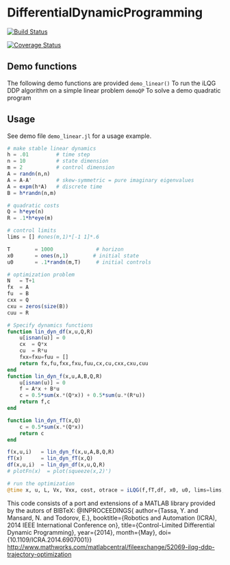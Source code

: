 # DifferentialDynamicProgramming

[![Build Status](https://travis-ci.org/baggepinnen/DifferentialDynamicProgramming.jl.svg?branch=master)](https://travis-ci.org/baggepinnen/DifferentialDynamicProgramming.jl)

[![Coverage Status](https://coveralls.io/repos/github/baggepinnen/DifferentialDynamicProgramming.jl/badge.png?branch=master)](https://coveralls.io/github/baggepinnen/DifferentialDynamicProgramming.jl?branch=master)

## Demo functions
The following demo functions are provided
`demo_linear()` To run the iLQG DDP algorithm on a simple linear problem
`demoQP` To solve a demo quadratic program

## Usage
See demo file `demo_linear.jl` for a usage example.

```julia
# make stable linear dynamics
h = .01         # time step
n = 10          # state dimension
m = 2           # control dimension
A = randn(n,n)
A = A-A'        # skew-symmetric = pure imaginary eigenvalues
A = expm(h*A)   # discrete time
B = h*randn(n,m)

# quadratic costs
Q = h*eye(n)
R = .1*h*eye(m)

# control limits
lims = [] #ones(m,1)*[-1 1]*.6

T        = 1000              # horizon
x0       = ones(n,1)        # initial state
u0       = .1*randn(m,T)     # initial controls

# optimization problem
N   = T+1
fx  = A
fu  = B
cxx = Q
cxu = zeros(size(B))
cuu = R

# Specify dynamics functions
function lin_dyn_df(x,u,Q,R)
    u[isnan(u)] = 0
    cx  = Q*x
    cu  = R*u
    fxx=fxu=fuu = []
    return fx,fu,fxx,fxu,fuu,cx,cu,cxx,cxu,cuu
end
function lin_dyn_f(x,u,A,B,Q,R)
    u[isnan(u)] = 0
    f = A*x + B*u
    c = 0.5*sum(x.*(Q*x)) + 0.5*sum(u.*(R*u))
    return f,c
end

function lin_dyn_fT(x,Q)
    c = 0.5*sum(x.*(Q*x))
    return c
end

f(x,u,i)   = lin_dyn_f(x,u,A,B,Q,R)
fT(x)      = lin_dyn_fT(x,Q)
df(x,u,i)  = lin_dyn_df(x,u,Q,R)
# plotFn(x)  = plot(squeeze(x,2)')

# run the optimization
@time x, u, L, Vx, Vxx, cost, otrace = iLQG(f,fT,df, x0, u0, lims=lims, plotFn= x -> 0 );
```


This code consists of a port and extensions of a MATLAB library provided by the autors of
BIBTeX:
@INPROCEEDINGS{
  author={Tassa, Y. and Mansard, N. and Todorov, E.},
  booktitle={Robotics and Automation (ICRA), 2014 IEEE International Conference on},
  title={Control-Limited Differential Dynamic Programming},
  year={2014}, month={May}, doi={10.1109/ICRA.2014.6907001}}
  http://www.mathworks.com/matlabcentral/fileexchange/52069-ilqg-ddp-trajectory-optimization
